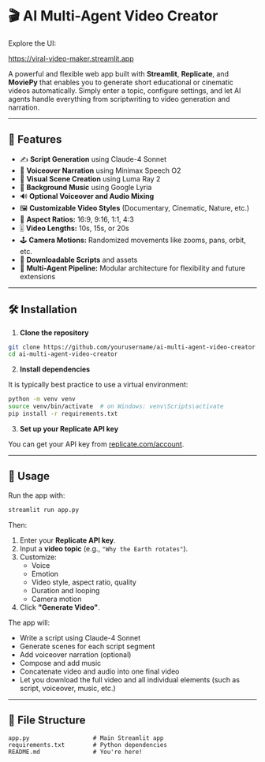 # 🎬 AI Multi-Agent Video Creator

Explore the UI:

https://viral-video-maker.streamlit.app


A powerful and flexible web app built with **Streamlit**, **Replicate**, and **MoviePy** that enables you to generate short educational or cinematic videos automatically. Simply enter a topic, configure settings, and let AI agents handle everything from scriptwriting to video generation and narration.

---

## 🚀 Features

- ✍️ **Script Generation** using Claude-4 Sonnet
- 🎤 **Voiceover Narration** using Minimax Speech O2
- 🎥 **Visual Scene Creation** using Luma Ray 2
- 🎹 **Background Music** using Google Lyria
- 🔊 **Optional Voiceover and Audio Mixing**
- 🖼️ **Customizable Video Styles** (Documentary, Cinematic, Nature, etc.)
- 📐 **Aspect Ratios:** 16:9, 9:16, 1:1, 4:3
- 🎚️ **Video Lengths:** 10s, 15s, or 20s
- 🕹️ **Camera Motions:** Randomized movements like zooms, pans, orbit, etc.
- 📁 **Downloadable Scripts** and assets
- 🧠 **Multi-Agent Pipeline:** Modular architecture for flexibility and future extensions

---

## 🛠️ Installation

1. **Clone the repository**

```bash
git clone https://github.com/yourusername/ai-multi-agent-video-creator.git
cd ai-multi-agent-video-creator
```

2. **Install dependencies**

It is typically best practice to use a virtual environment:

```bash
python -m venv venv
source venv/bin/activate  # on Windows: venv\Scripts\activate
pip install -r requirements.txt
```

3. **Set up your Replicate API key**

You can get your API key from [replicate.com/account](https://replicate.com/account).

---

## 📄 Usage

Run the app with:

```bash
streamlit run app.py
```

Then:

1. Enter your **Replicate API key**.
2. Input a **video topic** (e.g., `"Why the Earth rotates"`).
3. Customize:
   - Voice
   - Emotion
   - Video style, aspect ratio, quality
   - Duration and looping
   - Camera motion
4. Click **"Generate Video"**.

The app will:
- Write a script using Claude-4 Sonnet
- Generate scenes for each script segment
- Add voiceover narration (optional)
- Compose and add music
- Concatenate video and audio into one final video
- Let you download the full video and all individual elements (such as script, voiceover, music, etc.)



---

## 📁 File Structure

```plaintext
app.py                  # Main Streamlit app
requirements.txt        # Python dependencies
README.md               # You're here!
